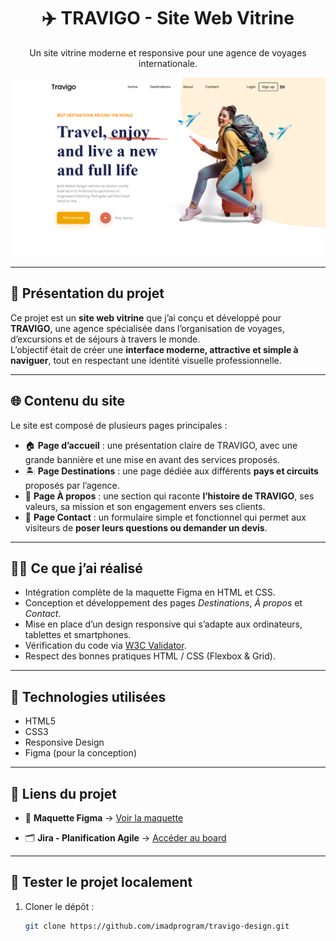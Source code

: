 <h1 align="center">✈️ TRAVIGO - Site Web Vitrine</h1>
<p align="center">Un site vitrine moderne et responsive pour une agence de voyages internationale.</p>

<p align="center">
  <img src="./preview.png" alt="Aperçu du site TRAVIGO" width="700"/>
</p>

---

## 🧭 Présentation du projet

Ce projet est un **site web vitrine** que j’ai conçu et développé pour **TRAVIGO**, une agence spécialisée dans l’organisation de voyages, d’excursions et de séjours à travers le monde.  
L’objectif était de créer une **interface moderne, attractive et simple à naviguer**, tout en respectant une identité visuelle professionnelle.

---

## 🌐 Contenu du site

Le site est composé de plusieurs pages principales :

- 🏠 **Page d’accueil** : une présentation claire de TRAVIGO, avec une grande bannière et une mise en avant des services proposés.  
- 🏝️ **Page Destinations** : une page dédiée aux différents **pays et circuits** proposés par l’agence.  
- 🧭 **Page À propos** : une section qui raconte **l’histoire de TRAVIGO**, ses valeurs, sa mission et son engagement envers ses clients.  
- 📩 **Page Contact** : un formulaire simple et fonctionnel qui permet aux visiteurs de **poser leurs questions ou demander un devis**.

---

## 🧑‍💻 Ce que j’ai réalisé

- Intégration complète de la maquette Figma en HTML et CSS.  
- Conception et développement des pages *Destinations*, *À propos* et *Contact*.  
- Mise en place d’un design responsive qui s’adapte aux ordinateurs, tablettes et smartphones.  
- Vérification du code via [W3C Validator](https://validator.w3.org/).  
- Respect des bonnes pratiques HTML / CSS (Flexbox & Grid).

---

## 🧰 Technologies utilisées

- HTML5  
- CSS3  
- Responsive Design  
- Figma (pour la conception)

---

## 📝 Liens du projet

- 🎨 **Maquette Figma** → [Voir la maquette](https://www.figma.com/design/OOWL04a1CVuGyo4WVxjTUH/travel-website-landing-page-genzdevs-68e7ca81ea486124610984?node-id=0-1&t=4VKD6WHQVh51qfGH-1)  

- 🗂️ **Jira - Planification Agile** → [Accéder au board](https://imadelmasoudy.atlassian.net/jira/software/projects/KAN/boards/1?atlOrigin=eyJpIjoiYjY5MmU5MjM2ZmViNGM5Yjg2Njc1MzNlMTBlMTM3M2MiLCJwIjoiaiJ9)

---

## 🚀 Tester le projet localement

1. Cloner le dépôt :
   ```bash
   git clone https://github.com/imadprogram/travigo-design.git
